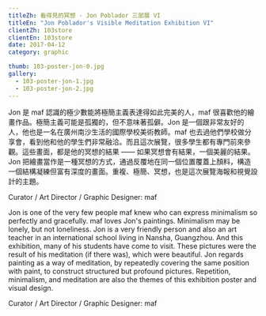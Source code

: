 ```yaml
---
titleZh: 看得見的冥想 · Jon Poblador 三部展 VI
titleEn: "Jon Poblador's Visible Meditation Exhibition VI"
clientZh: 103store
clientEn: 103store
date: 2017-04-12
category: graphic

thumb: 103-poster-jon-0.jpg
gallery:
  - 103-poster-jon-1.jpg
  - 103-poster-jon-2.jpg
---
```


Jon 是 maf 認識的極少數能將極簡主義表達得如此完美的人，maf 很喜歡他的繪畫作品。極簡主義可能是孤獨的，但不意味著孤僻。Jon 是一個跟非常友好的人，他也是一名在廣州南沙生活的國際學校美術教師。maf 也去過他們學校做分享會，看到他和他的學生們非常融洽。而且這次展覽，很多學生都有專門前來參觀。這些畫面，都是他的冥想的結果 —— 如果冥想會有結果，一個美麗的結果。Jon 把繪畫當作是一種冥想的方式，通過反覆地在同一個位置覆蓋上顏料，構造一個結構凝練但富有深度的畫面。重複、極簡、冥想，也是這次展覽海報和視覺設計的主題。

Curator / Art Director / Graphic Designer: maf

<!-- lang -->

Jon is one of the very few people maf knew who can express minimalism so perfectly and gracefully. maf loves Jon's paintings. Minimalism may be lonely, but not loneliness. Jon is a very friendly person and also an art teacher in an international school living in Nansha, Guangzhou. And this exhibition, many of his students have come to visit. These pictures were the result of his meditation (if there was), which were beautiful. Jon regards painting as a way of meditation, by repeatedly covering the same position with paint, to construct structured but profound pictures. Repetition, minimalism, and meditation are also the themes of this exhibition poster and visual design.

Curator / Art Director / Graphic Designer: maf
